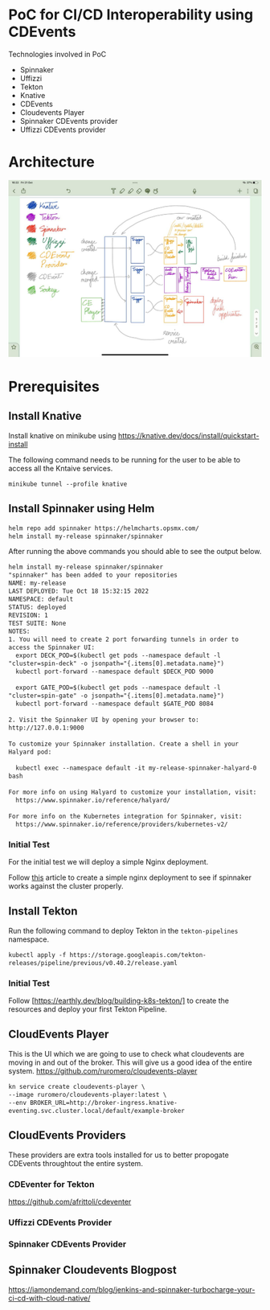 # PoC for CI/CD Interoperability using CDEvents

Technologies involved in PoC
- Spinnaker
- Uffizzi
- Tekton
- Knative
- CDEvents
- Cloudevents Player
- Spinnaker CDEvents provider
- Uffizzi CDEvents provider

# Architecture

![Alt text](static/images/architecture.jpg?raw=true "CI/CD Interoperability PoC Architecture")

# Prerequisites

## Install Knative

Install knative on minikube using 
https://knative.dev/docs/install/quickstart-install

The following command needs to be running for the user to be able to access all the Kntaive services.
```
minikube tunnel --profile knative
```

## Install Spinnaker using Helm

```
helm repo add spinnaker https://helmcharts.opsmx.com/
helm install my-release spinnaker/spinnaker
```

After running the above commands you should able to see the output below.
```
helm install my-release spinnaker/spinnaker 
"spinnaker" has been added to your repositories
NAME: my-release
LAST DEPLOYED: Tue Oct 18 15:32:15 2022
NAMESPACE: default
STATUS: deployed
REVISION: 1
TEST SUITE: None
NOTES:
1. You will need to create 2 port forwarding tunnels in order to access the Spinnaker UI:
  export DECK_POD=$(kubectl get pods --namespace default -l "cluster=spin-deck" -o jsonpath="{.items[0].metadata.name}")
  kubectl port-forward --namespace default $DECK_POD 9000

  export GATE_POD=$(kubectl get pods --namespace default -l "cluster=spin-gate" -o jsonpath="{.items[0].metadata.name}")
  kubectl port-forward --namespace default $GATE_POD 8084

2. Visit the Spinnaker UI by opening your browser to: http://127.0.0.1:9000

To customize your Spinnaker installation. Create a shell in your Halyard pod:

  kubectl exec --namespace default -it my-release-spinnaker-halyard-0 bash

For more info on using Halyard to customize your installation, visit:
  https://www.spinnaker.io/reference/halyard/

For more info on the Kubernetes integration for Spinnaker, visit:
  https://www.spinnaker.io/reference/providers/kubernetes-v2/
```

### Initial Test

For the initial test we will deploy a simple Nginx deployment.

Follow [this](https://earthly.dev/blog/spinnaker-kubernetes/) article to create
a simple nginx deployment to see if spinnaker works against the cluster properly.

## Install Tekton 

Run the following command to deploy Tekton in the `tekton-pipelines` namespace.

```
kubectl apply -f https://storage.googleapis.com/tekton-releases/pipeline/previous/v0.40.2/release.yaml
```

### Initial Test

Follow [https://earthly.dev/blog/building-k8s-tekton/] to create the resources and deploy your first Tekton Pipeline.

## CloudEvents Player

This is the UI which we are going to use to check what cloudevents are moving in and out of the broker. This will give us a good idea of the entire system. 
https://github.com/ruromero/cloudevents-player 

```
kn service create cloudevents-player \
--image ruromero/cloudevents-player:latest \
--env BROKER_URL=http://broker-ingress.knative-eventing.svc.cluster.local/default/example-broker
```

## CloudEvents Providers

These providers are extra tools installed for us to better propogate CDEvents throughtout the entire system.

### CDEventer for Tekton

https://github.com/afrittoli/cdeventer

### Uffizzi CDEvents Provider

### Spinnaker CDEvents Provider

## Spinnaker Cloudevents Blogpost

https://iamondemand.com/blog/jenkins-and-spinnaker-turbocharge-your-ci-cd-with-cloud-native/

